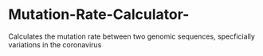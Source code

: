 # Mutation-Rate-Calculator-
Calculates the mutation rate between two genomic sequences, specficially variations in the coronavirus
